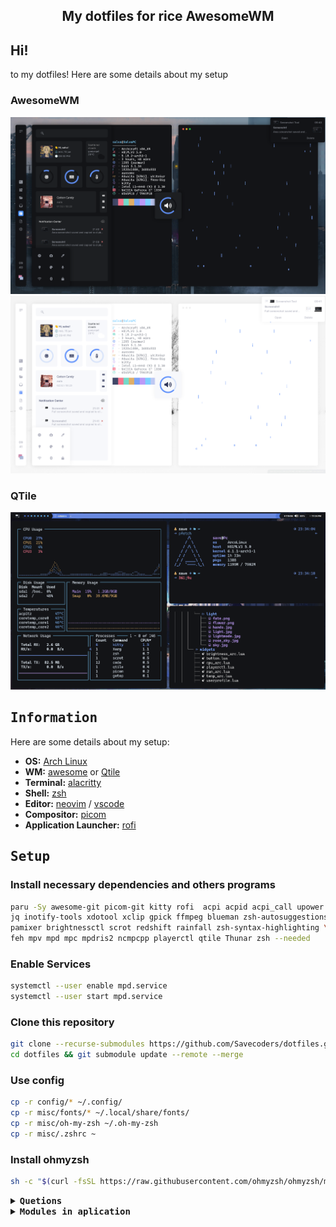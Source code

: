 
<h2 align="center" style="font-weight: bold">My dotfiles for rice AwesomeWM</h2>

## __Hi!__


to my dotfiles!
Here are some details about my setup

### AwesomeWM

<!-- Dark theme -->
<div align="center">
   <a href="#--------">
      <img src="assets/Awesome/rice_dark.png" alt="Rice dark theme Preview">
   </a>
</div>

<!-- light theme -->
<div align="center">
   <a href="#--------">
      <img src="assets/Awesome/rice_light.png" alt="Rice dark theme Preview">
   </a>
</div>

### QTile
<div align="center">
   <a href="#--------">
      <img src="assets/Qtile/rice_dark.png" alt="Rice dark theme Preview">
   </a>
</div>

<!-- INFORMATION -->


## <samp>Information</samp>

Here are some details about my setup:

- **OS:** [Arch Linux](https://archlinux.org)
- __WM:__ [awesome](https://github.com/awesomeWM/awesome) or [Qtile](http://www.qtile.org/)
- **Terminal:** [alacritty](https://github.com/alacritty/alacritty)
- **Shell:** [zsh](https://www.zsh.org/)
- **Editor:** [neovim](https://github.com/neovim/neovim) / [vscode](https://github.com/microsoft/vscode)
- **Compositor:** [picom](https://github.com/yshui/picom)
- **Application Launcher:** [rofi](https://github.com/davatorium/rofi)


<!-- Install dependencies-->

## <samp>Setup</samp>

<h3>Install necessary dependencies and others programs</h3>

   ```sh
   paru -Sy awesome-git picom-git kitty rofi  acpi acpid acpi_call upower \
   jq inotify-tools xdotool xclip gpick ffmpeg blueman zsh-autosuggestions \
   pamixer brightnessctl scrot redshift rainfall zsh-syntax-highlighting \
   feh mpv mpd mpc mpdris2 ncmpcpp playerctl qtile Thunar zsh --needed 
   ```

<h3>Enable Services</h3>

   ```sh
   systemctl --user enable mpd.service
   systemctl --user start mpd.service
   ```

<h3>Clone this repository</h3>

   ```sh
   git clone --recurse-submodules https://github.com/Savecoders/dotfiles.git
   cd dotfiles && git submodule update --remote --merge
   ```

<h3> Use config</h3>

   ```sh
   cp -r config/* ~/.config/
   cp -r misc/fonts/* ~/.local/share/fonts/
   cp -r misc/oh-my-zsh ~/.oh-my-zsh
   cp -r misc/.zshrc ~
   ```

<h3> Install ohmyzsh</h3>

   ```sh
   sh -c "$(curl -fsSL https://raw.githubusercontent.com/ohmyzsh/ohmyzsh/master/tools/install.sh)"
   ```  
   

<!-- information about -->
<details close>
    <summary>
        <samp><b>Quetions</b></samp>
    </summary>

<br>

* **Fonts and icons**
    * as for fonts, the setup uses 4 fonts in total
        - *[SF Pro Display](https://github.com/sahibjotsagguSan-Francisco-Pro-Fonts)* - my main ui font
        - *[Font Awesome 6 Free](https://fontawesome.com/download)* - for icons the weather
        - *[JetBrainsMono NF](https://www.jetbrains.com/es-es/lp/mono/)* - icons of signals
        - *[Cascadia Code](https://github.com/microsoft/cascadia-code)* - Editor/terminal
    * in the tag config, using images for icons, the images They're in `awesome/icons/tag/`


<br>

* **custom theme?**
    * for dark, edit `theme/dark/dark.lua`
    * for light, edit `theme/light/light.lua`
    * agg display theme selection `theme/selection_theme.lua`

<br>

* **wallpapers and profile**
    * by default wallpapers are found by theme
        - example: `theme.wallpaper = gfs.get_configuration_dir() .. "wallpapers/hands.jpg"`
        - in wallpapers folder add new wallpapers  `awesome/wallpapers`
        - replace existing wallpapers with new ones in: `"wallpapers/new_walpapers.jpg"`
<br>

</details>

<details close>
    <summary>
        <samp><b>Modules in aplication</b></samp>
    </summary>

<br>
    
* **[Bling](https://blingcorp.github.io/bling/)**

    * use in Playerctl widget, layout
* **[Rubato](https://github.com/andOrlando/rubato)**

    * Create animation for aweosmeWM


* **[Better resize](https://github.com/JavaCafe01/dotfiles/blob/master/config/awesome/module/better-resize.lua)**

    * An improved method of resizing clients in the tiled layout, and maded by [javacafe01](https://github.com/JavaCafe01)


</details>